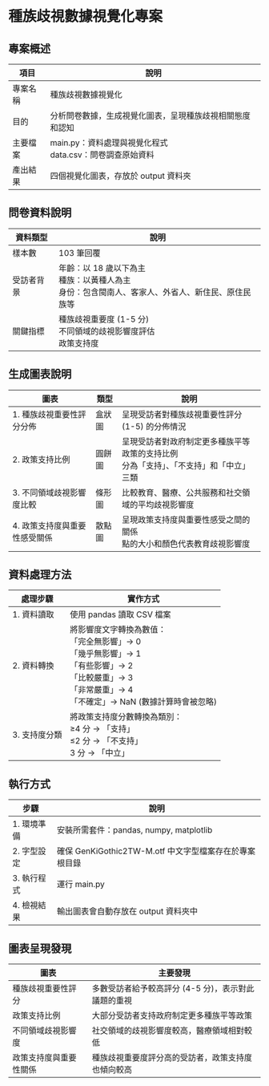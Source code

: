 # 種族歧視數據視覺化專案

## 專案概述

| 項目     | 說明                                                        |
| -------- | ----------------------------------------------------------- |
| 專案名稱 | 種族歧視數據視覺化                                          |
| 目的     | 分析問卷數據，生成視覺化圖表，呈現種族歧視相關態度和認知    |
| 主要檔案 | main.py：資料處理與視覺化程式<br>data.csv：問卷調查原始資料 |
| 產出結果 | 四個視覺化圖表，存放於 output 資料夾                        |

## 問卷資料說明

| 資料類型   | 說明                                                                                                 |
| ---------- | ---------------------------------------------------------------------------------------------------- |
| 樣本數     | 103 筆回覆                                                                                           |
| 受訪者背景 | 年齡：以 18 歲以下為主<br>種族：以黃種人為主<br>身份：包含閩南人、客家人、外省人、新住民、原住民族等 |
| 關鍵指標   | 種族歧視重要度 (1-5 分)<br>不同領域的歧視影響度評估<br>政策支持度                                    |

## 生成圖表說明

| 圖表                          | 類型   | 說明                                                                                     |
| ----------------------------- | ------ | ---------------------------------------------------------------------------------------- |
| 1. 種族歧視重要性評分分佈     | 盒狀圖 | 呈現受訪者對種族歧視重要性評分 (1-5) 的分佈情況                                          |
| 2. 政策支持比例               | 圓餅圖 | 呈現受訪者對政府制定更多種族平等政策的支持比例<br>分為「支持」、「不支持」和「中立」三類 |
| 3. 不同領域歧視影響度比較     | 條形圖 | 比較教育、醫療、公共服務和社交領域的平均歧視影響度                                       |
| 4. 政策支持度與重要性感受關係 | 散點圖 | 呈現政策支持度與重要性感受之間的關係<br>點的大小和顏色代表教育歧視影響度                 |

## 資料處理方法

| 處理步驟      | 實作方式                                                                                                                                                            |
| ------------- | ------------------------------------------------------------------------------------------------------------------------------------------------------------------- |
| 1. 資料讀取   | 使用 pandas 讀取 CSV 檔案                                                                                                                                           |
| 2. 資料轉換   | 將影響度文字轉換為數值：<br>「完全無影響」→ 0<br>「幾乎無影響」→ 1<br>「有些影響」→ 2<br>「比較嚴重」→ 3<br>「非常嚴重」→ 4<br>「不確定」→ NaN (數據計算時會被忽略) |
| 3. 支持度分類 | 將政策支持度分數轉換為類別：<br>≥4 分 → 「支持」<br>≤2 分 → 「不支持」<br>3 分 → 「中立」                                                                           |

## 執行方式

| 步驟        | 說明                                                   |
| ----------- | ------------------------------------------------------ |
| 1. 環境準備 | 安裝所需套件：pandas, numpy, matplotlib                |
| 2. 字型設定 | 確保 GenKiGothic2TW-M.otf 中文字型檔案存在於專案根目錄 |
| 3. 執行程式 | 運行 main.py                                           |
| 4. 檢視結果 | 輸出圖表會自動存放在 output 資料夾中                   |

## 圖表呈現發現

| 圖表                   | 主要發現                                            |
| ---------------------- | --------------------------------------------------- |
| 種族歧視重要性評分     | 多數受訪者給予較高評分 (4-5 分)，表示對此議題的重視 |
| 政策支持比例           | 大部分受訪者支持政府制定更多種族平等政策            |
| 不同領域歧視影響度     | 社交領域的歧視影響度較高，醫療領域相對較低          |
| 政策支持度與重要性關係 | 種族歧視重要度評分高的受訪者，政策支持度也傾向較高  |
